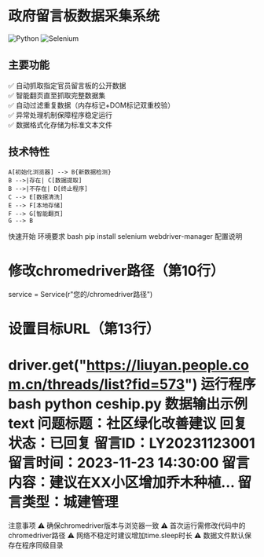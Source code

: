 # 政府留言板数据采集系统

![Python](https://img.shields.io/badge/Python-3.12%2B-blue)
![Selenium](https://img.shields.io/badge/Selenium-4.0%2B-orange)

## 主要功能
✅ 自动抓取指定官员留言板的公开数据  
✅ 智能翻页直至抓取完整数据集  
✅ 自动过滤重复数据（内存标记+DOM标记双重校验）  
✅ 异常处理机制保障程序稳定运行  
✅ 数据格式化存储为标准文本文件

## 技术特性
    A[初始化浏览器] --> B{新数据检测}
    B -->|存在| C[数据提取]
    B -->|不存在| D[终止程序]
    C --> E[数据清洗]
    E --> F[本地存储]
    F --> G[智能翻页]
    G --> B
快速开始
环境要求
bash
pip install selenium webdriver-manager
配置说明
# 修改chromedriver路径（第10行）
service = Service(r"您的/chromedriver路径")
# 设置目标URL（第13行）
driver.get("https://liuyan.people.com.cn/threads/list?fid=573")
运行程序
bash
python ceship.py
数据输出示例
text
问题标题：社区绿化改善建议
回复状态：已回复
留言ID：LY20231123001
留言时间：2023-11-23 14:30:00
留言内容：建议在XX小区增加乔木种植...
留言类型：城建管理
==============================
注意事项
⚠️ 确保chromedriver版本与浏览器一致
⚠️ 首次运行需修改代码中的chromedriver路径
⚠️ 网络不稳定时建议增加time.sleep时长
⚠️ 数据文件默认保存在程序同级目录
